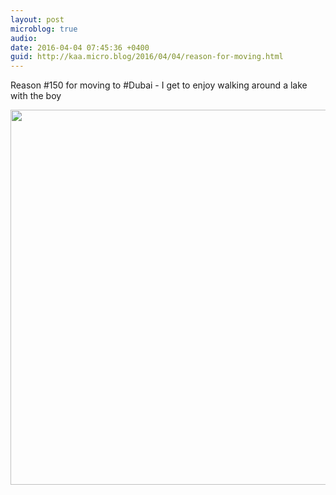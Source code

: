 ```yaml
---
layout: post
microblog: true
audio: 
date: 2016-04-04 07:45:36 +0400
guid: http://kaa.micro.blog/2016/04/04/reason-for-moving.html
---
```

Reason #150 for moving to #Dubai - I get to enjoy walking around a lake with the boy

<img src="http://www.kaa.bz/uploads/2018/231886d6f8.jpg" width="600" height="600" />
